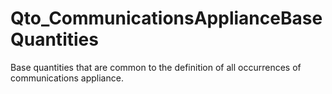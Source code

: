 # Qto_CommunicationsApplianceBaseQuantities

Base quantities that are common to the definition of all occurrences of communications appliance.<!-- end of definition -->
